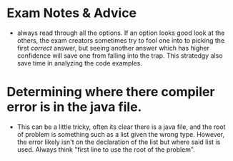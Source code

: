 # Exam Notes & Advice 
- always read through all the options. If an option looks good look at the others, the exam creators sometimes try to fool one into to picking the first _correct_ answer, but seeing another answer which has higher confidence will save one from falling into the trap. This stratedgy also save time in analyzing the code examples.

# Determining where there compiler error is in the java file. 
- This can be a little tricky, often its clear there is a java file, and the root of problem is something such as a list given the wrong type. However, the error likely isn't on the declaration of the list but where said list is used. Always think "first line to use the root of the problem". 
